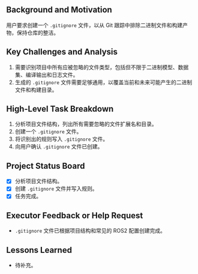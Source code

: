 ## Background and Motivation
用户要求创建一个 `.gitignore` 文件，以从 Git 跟踪中排除二进制文件和构建产物，保持仓库的整洁。

## Key Challenges and Analysis
1.  需要识别项目中所有应被忽略的文件类型，包括但不限于二进制模型、数据集、编译输出和日志文件。
2.  生成的 `.gitignore` 文件需要足够通用，以覆盖当前和未来可能产生的二进制文件和构建目录。

## High-Level Task Breakdown
1.  分析项目文件结构，列出所有需要忽略的文件扩展名和目录。
2.  创建一个 `.gitignore` 文件。
3.  将识别出的规则写入 `.gitignore` 文件。
4.  向用户确认 `.gitignore` 文件已创建。

## Project Status Board
- [x] 分析项目文件结构。
- [x] 创建 `.gitignore` 文件并写入规则。
- [x] 任务完成。

## Executor Feedback or Help Request
- `.gitignore` 文件已根据项目结构和常见的 ROS2 配置创建完成。

## Lessons Learned
- 待补充。 